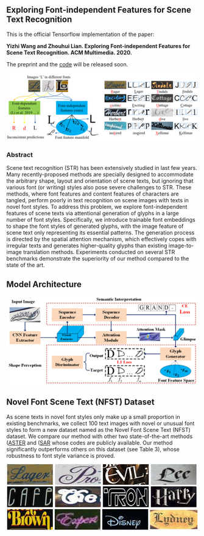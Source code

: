 ## Exploring Font-independent Features for Scene Text Recognition

This is the official Tensorflow implementation of the paper:

**Yizhi Wang and Zhouhui Lian. Exploring Font-independent Features for Scene Text Recognition. ACM Multimedia. 2020.**

The preprint and the [code](https://github.com/Actasidiot/EFIFSTR) will be released soon.

![teaser](img/teaser.PNG)

### Abstract

Scene text recognition (STR) has been extensively studied in last few years. Many recently-proposed methods are specially designed to accommodate the arbitrary shape, layout and orientation of scene texts, but ignoring that various font (or writing) styles also pose severe challenges to STR. These methods, where font features and content features of characters are tangled, perform poorly in text recognition on scene images with texts in novel font styles. To address this problem, we explore font-independent features of scene texts via attentional generation of glyphs in a large number of font styles. Specifically, we introduce trainable font embeddings to shape the font styles of generated glyphs, with the image feature of scene text only representing its essential patterns. The generation process is directed by the spatial attention mechanism, which effectively copes with irregular texts and generates higher-quality glyphs than existing image-to-image translation methods. Experiments conducted on several STR benchmarks demonstrate the superiority of our method compared to the state of the art.


## Model Architecture
![architecture](img/pipeline.PNG)

## Novel Font Scene Text (NFST) Dataset

As scene texts in novel font styles only make up a small proportion in existing benchmarks, we collect 100 text images with novel or unusual font styles to form a new dataset named as the Novel Font Scene Text (NFST) dataset. We compare our method with other two state-of-the-art methods ([ASTER](https://github.com/bgshih/aster) and ([SAR](https://github.com/wangpengnorman/SAR-Strong-Baseline-for-Text-Recognition) whose codes are publicly available. Our method significantly outperforms others on this dataset (see Table 3), whose robustness to font style variance is proved.

<div align=center>
	<img src="img/NFSTdataset.jpg" width="500"> 
</div>
